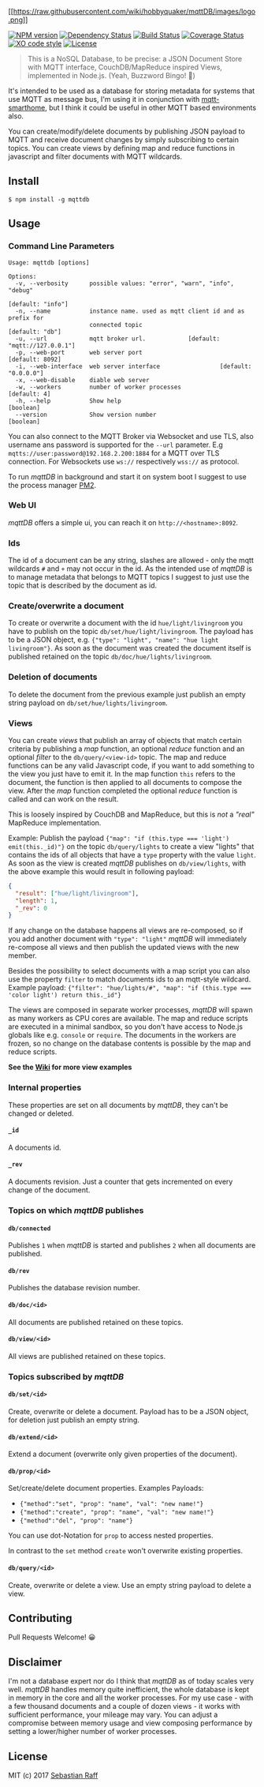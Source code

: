 
[[https://raw.githubusercontent.com/wiki/hobbyquaker/mqttDB/images/logo.png]]

[![NPM version](https://badge.fury.io/js/mqttdb.svg)](http://badge.fury.io/js/mqttdb)
[![Dependency Status](https://img.shields.io/gemnasium/hobbyquaker/mqttDB.svg?maxAge=2592000)](https://gemnasium.com/github.com/hobbyquaker/mqttDB)
[![Build Status](https://travis-ci.org/hobbyquaker/mqttDB.svg?branch=master)](https://travis-ci.org/hobbyquaker/mqttDB)
[![Coverage Status](https://coveralls.io/repos/github/hobbyquaker/mqttDB/badge.svg?branch=master)](https://coveralls.io/github/hobbyquaker/mqttDB?branch=master)
[![XO code style](https://img.shields.io/badge/code_style-XO-5ed9c7.svg)](https://github.com/sindresorhus/xo)
[![License][mit-badge]][mit-url]

> This is a NoSQL Database, to be precise: a JSON Document Store with MQTT interface, CouchDB/MapReduce inspired Views,
implemented in Node.js. (Yeah, Buzzword Bingo! 🤠)

It's intended to be used as a database for storing metadata for systems that use MQTT as message bus, I'm using it in 
conjunction with [mqtt-smarthome](https://github.com/mqtt-smarthome/mqtt-smarthome), but I think it could be useful in
other MQTT based environments also.

You can create/modify/delete documents by publishing JSON payload to MQTT and receive document changes by simply 
subscribing to certain topics. You can create views by defining map and reduce functions in javascript and filter 
documents with MQTT wildcards.


## Install

`$ npm install -g mqttdb`


## Usage

### Command Line Parameters

```
Usage: mqttdb [options]

Options:
  -v, --verbosity      possible values: "error", "warn", "info", "debug"
                                                               [default: "info"]
  -n, --name           instance name. used as mqtt client id and as prefix for
                       connected topic                           [default: "db"]
  -u, --url            mqtt broker url.            [default: "mqtt://127.0.0.1"]
  -p, --web-port       web server port                           [default: 8092]
  -i, --web-interface  web server interface                 [default: "0.0.0.0"]
  -x, --web-disable    diable web server
  -w, --workers        number of worker processes                   [default: 4]
  -h, --help           Show help                                       [boolean]
  --version            Show version number                             [boolean]
```

You can also connect to the MQTT Broker via Websocket and use TLS, also username ans password is supported for the
`--url` parameter. E.g `mqtts://user:password@192.168.2.200:1884` for a MQTT over TLS connection. For Websockets use
`ws://` respectively `wss://` as protocol.

To run _mqttDB_ in background and start it on system boot I suggest to use the process manager 
[PM2](https://github.com/Unitech/pm2).


### Web UI

_mqttDB_ offers a simple ui, you can reach it on `http://<hostname>:8092`.


### Ids

The id of a document can be any string, slashes are allowed - only the mqtt wildcards `#` and `+` may not occur in the 
id. As the intended use of _mqttDB_ is to manage metadata that belongs to MQTT topics I suggest to just use the topic
that is described by the document as id.


### Create/overwrite a document

To create or overwrite a document with the id `hue/light/livingroom` you have to publish on the topic 
`db/set/hue/light/livingroom`. The payload has to be a JSON object, e.g. 
`{"type": "light", "name": "hue light livingroom"}`. As soon as the document was created the document itself is 
published retained on the topic `db/doc/hue/lights/livingroom`.


### Deletion of documents

To delete the document from the previous example just publish an empty string payload on `db/set/hue/lights/livingroom`. 


### Views

You can create _views_ that publish an array of objects that match certain criteria by publishing a _map_ function, an 
optional _reduce_ function and an optional _filter_ to the `db/query/<view-id>` topic. The map and reduce functions
can be any valid Javascript code, if you want to add something to the view you just have to emit it. In the map 
function `this` refers to the document, the function is then applied to all documents to compose the view. After the
_map_ function completed the optional _reduce_ function is called and can work on the result.

This is loosely inspired by CouchDB and MapReduce, but this is _not_ a _"real"_ MapReduce implementation.

Example: Publish the payload `{"map": "if (this.type === 'light') emit(this._id)"}` on the topic 
`db/query/lights` to create a view "lights" that contains the ids of all objects that have a `type` property with the 
value `light`. 
As soon as the view is created _mqttDB_ publishes on `db/view/lights`, with the above example this would result in
following payload:
```json
{
  "result": ["hue/light/livingroom"],
  "length": 1,
  "_rev": 0
}
```
If any change on the database happens all views are re-composed, so if you add another document with `"type": "light"`
_mqttDB_ will immediately re-compose all views and then publish the updated views with the new member. 

Besides the possibility to select documents with a map script you can also use the property `filter` to match documents
ids to an mqtt-style wildcard. Example payload: 
`{"filter": "hue/lights/#", "map": "if (this.type === 'color light') return this._id"}`

The views are composed in separate worker processes, _mqttDB_ will spawn as many workers as CPU cores are available.
The map and reduce scripts are executed in a minimal sandbox, so you don't have access to Node.js globals like e.g. 
`console` or `require`. The documents in the workers are frozen, so no change on the database contents is possible by 
the map and reduce scripts.


**See the [Wiki](https://github.com/hobbyquaker/mqttDB/wiki/Views) for more view examples**


### Internal properties

These properties are set on all documents by _mqttDB_, they can't be changed or deleted.

#### `_id`

A documents id.

#### `_rev`

A documents revision. Just a counter that gets incremented on every change of the document.


### Topics on which _mqttDB_ publishes

#### `db/connected`

Publishes `1` when _mqttDB_ is started and publishes `2` when all documents are published.

#### `db/rev`

Publishes the database revision number.

#### `db/doc/<id>`

All documents are published retained on these topics.

#### `db/view/<id>`

All views are published retained on these topics.

### Topics subscribed by _mqttDB_

#### `db/set/<id>`

Create, overwrite or delete a document. Payload has to be a JSON object, for deletion just publish an empty string.

#### `db/extend/<id>`

Extend a document (overwrite only given properties of the document).

#### `db/prop/<id>`

Set/create/delete document properties. Examples Payloads:

* `{"method":"set", "prop": "name", "val": "new name!"}`
* `{"method":"create", "prop": "name", "val": "new name!"}`
* `{"method":"del", "prop": "name"}`

You can use dot-Notation for `prop` to access nested properties.

In contrast to the `set` method `create` won't overwrite existing properties.

#### `db/query/<id>`

Create, overwrite or delete a view. Use an empty string payload to delete a view.


## Contributing

Pull Requests Welcome! 😀


## Disclaimer

I'm not a database expert nor do I think that _mqttDB_ as of today scales very well. _mqttDB_ handles memory quite
inefficient, the whole database is kept in memory in the core and all the worker processes. For my use case - with a few
thousand documents and a couple of dozen views - it works with sufficient performance, your mileage may vary. You can
adjust a compromise between memory usage and view composing performance by setting a lower/higher number of worker
processes.

## License

MIT (c) 2017 [Sebastian Raff](https://github.com/hobbyquaker)

[mit-badge]: https://img.shields.io/badge/License-MIT-blue.svg?style=flat
[mit-url]: LICENSE
